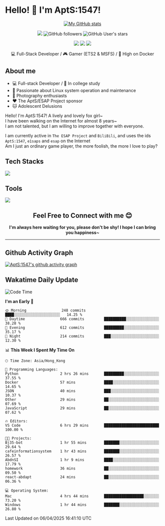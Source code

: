 # Hello! 👋 I'm AptS:1547! 

<div align="center">

 [![My GitHub stats](https://github-readme-stats.vercel.app/api?username=AptS-1547&show_icons=true&theme=transparent)](https://github.com/AptS-1547)

 ![](https://komarev.com/ghpvc/?username=AptS-1547&color=blue&style=flat-square)
 ![GitHub followers](https://img.shields.io/github/followers/AptS-1547?style=flat-square)
 ![GitHub User's stars](https://img.shields.io/github/stars/AptS-1547?style=flat-square)
 
 [![](https://img.shields.io/badge/website-4493f8?style=for-the-badge&logo=About.me&logoColor=white)](https://esaps.net/)
 [![](https://img.shields.io/badge/RSS-4493f8?style=for-the-badge&logo=rss&logoColor=white)](https://esaps.net/feed/)
 [![](https://img.shields.io/badge/Email-4493f8?style=for-the-badge&logo=gmail&logoColor=white)](mailto:apts-1547@esaps.net)

 💻 Full-Stack Developer / 🎮 Gamer (ETS2 & MSFS) / 🐋 High on Docker

</div>

## About me

- 💻 Full-stack Developer / 🏫 In college study
- 📶 Passionate about Linux system operation and maintenance
- 📸 Photography enthusiasts
- ❤ The AptS/ESAP Project sponsor
- 🐱 Adolescent Delusions

Hello! I'm AptS:1547! A lively and lovely fox girl~  
I have been walking on the Internet for almost 8 years~  
I am not talented, but I am willing to improve together with everyone.  

I am currently active in `The ESAP Project` and `BiliBili`, and uses the ids `AptS:1547`, `e1saps` and `esap` on the Internet  
Am I just an ordinary game player, the more foolish, the more I love to play?  

## Tech Stacks
<a href="https://skillicons.dev">
  <img src="https://skillicons.dev/icons?i=py,arduino,php,html,css,javascript,typescript,bash,java,kotlin,vue,go,nodejs,cpp,rust,tailwind" />
</a>
   
## Tools

<a href="https://skillicons.dev">
  <img src="https://skillicons.dev/icons?i=ae,pr,ps,au,blender,visualstudio,vscode,androidstudio,idea,anaconda,gradle,maven,npm,vite,yarn,cloudflare,docker,git,github,githubactions,jenkins,nginx,workers,wordpress,sentry,grafana,prometheus,postgres,mysql,mongodb,redis" />
</a>

## <div align="center"> Feel Free to Connect with me 😊 </div>

**<div align="center">I'm always here waiting for you, please don't be shy! I hope I can bring you happiness~</div>**

----------------------

## Github Activity Graph

[![AptS:1547's github activity graph](https://github-readme-activity-graph.vercel.app/graph?username=AptS-1547&theme=react-dark)](https://github.com/AptS-1547)

## Wakatime Daily Update

<!--START_SECTION:waka-->
![Code Time](http://img.shields.io/badge/Code%20Time-376%20hrs%2048%20mins-blue)

**I'm an Early 🐤** 

```text
🌞 Morning                248 commits         ████░░░░░░░░░░░░░░░░░░░░░   14.25 % 
🌆 Daytime                666 commits         ██████████░░░░░░░░░░░░░░░   38.28 % 
🌃 Evening                612 commits         █████████░░░░░░░░░░░░░░░░   35.17 % 
🌙 Night                  214 commits         ███░░░░░░░░░░░░░░░░░░░░░░   12.30 % 
```


📊 **This Week I Spent My Time On** 

```text
🕑︎ Time Zone: Asia/Hong_Kong

💬 Programming Languages: 
Python                   2 hrs 26 mins       █████████░░░░░░░░░░░░░░░░   37.55 % 
Docker                   57 mins             ████░░░░░░░░░░░░░░░░░░░░░   14.65 % 
JSON                     40 mins             ███░░░░░░░░░░░░░░░░░░░░░░   10.37 % 
Other                    29 mins             ██░░░░░░░░░░░░░░░░░░░░░░░   07.69 % 
JavaScript               29 mins             ██░░░░░░░░░░░░░░░░░░░░░░░   07.62 % 

🔥 Editors: 
VS Code                  6 hrs 29 mins       █████████████████████████   100.00 % 

🐱‍💻 Projects: 
Bj35-bot                 1 hr 55 mins        ███████░░░░░░░░░░░░░░░░░░   29.64 % 
cafeinformationsystem    1 hr 43 mins        ███████░░░░░░░░░░░░░░░░░░   26.57 % 
AbdnSI                   1 hr 9 mins         ████░░░░░░░░░░░░░░░░░░░░░   17.79 % 
homework                 36 mins             ██░░░░░░░░░░░░░░░░░░░░░░░   09.50 % 
react-abdapt             24 mins             ██░░░░░░░░░░░░░░░░░░░░░░░   06.36 % 

💻 Operating System: 
Mac                      4 hrs 44 mins       ██████████████████░░░░░░░   73.20 % 
Windows                  1 hr 44 mins        ███████░░░░░░░░░░░░░░░░░░   26.80 % 
```


 Last Updated on 06/04/2025 16:41:10 UTC
<!--END_SECTION:waka-->

